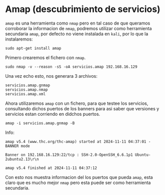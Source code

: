 # Amap (descubrimiento de servicios)

`amap` es una herramienta como `nmap` pero en tal caso de que queramos corroborar la informacion de `nmap`, podremos utilizar como herramienta secundaria `amap`, por defecto no viene instalada en `kali`, por lo que la instalaremos:

```shell
sudo apt-get install amap
```

Primero crearemos el fichero con `nmap`.

```shell
sudo nmap -v --reason -sS -oA servicios.amap 192.168.16.129
```

Una vez echo esto, nos generara 3 archivos:

```
servicios.amap.gnmap
servicios.amap.nmap
servicios.amap.xml
```

Ahora utilizaremos `amap` con un fichero, para que testee los servicios, consultando dichos puertos de los banners para asi saber que versiones y servicios estan corriendo en didchos puertos.

```shell
amap -i servicios.amap.gnmap -B
```

Info:

```
amap v5.4 (www.thc.org/thc-amap) started at 2024-11-11 04:37:01 - BANNER mode

Banner on 192.168.16.129:22/tcp : SSH-2.0-OpenSSH_6.6.1p1 Ubuntu-2ubuntu2.13\r\n

amap v5.4 finished at 2024-11-11 04:37:12
```

Con esto nos muestra informacion del los puertos que pueda `amap`, esta claro que es mucho mejor `nmap` pero esta puede ser como herramienta secundaria.
